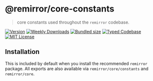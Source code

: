 # @remirror/core-constants

> core constants used throughout the `remirror` codebase.

[![Version][version]][npm] [![Weekly Downloads][downloads-badge]][npm] [![Bundled size][size-badge]][size] [![Typed Codebase][typescript]](#) [![MIT License][license]](#)

[version]: https://flat.badgen.net/npm/v/@remirror/core-constants/next
[npm]: https://npmjs.com/package/@remirror/core-constants/v/next
[license]: https://flat.badgen.net/badge/license/MIT/purple
[size]: https://bundlephobia.com/result?p=@remirror/core-constants@next
[size-badge]: https://flat.badgen.net/bundlephobia/minzip/@remirror/core-constants
[typescript]: https://flat.badgen.net/badge/icon/TypeScript?icon=typescript&label
[downloads-badge]: https://badgen.net/npm/dw/@remirror/core-constants/red?icon=npm

## Installation

This is included by default when you install the recommended `remirror` package. All exports are also available via `remirror/core/constants` and `remirror/core`.
